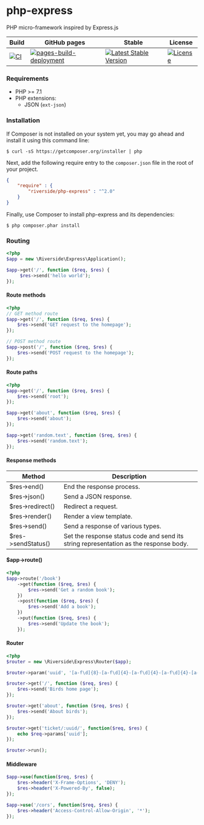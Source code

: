 # php-express
PHP micro-framework inspired by Express.js

| Build | GitHub pages | Stable | License |
| --- | --- | --- | --- |
| [![CI](https://github.com/riverside/php-express/actions/workflows/test.yml/badge.svg)](https://github.com/riverside/php-express/actions/workflows/test.yml) | [![pages-build-deployment](https://github.com/riverside/php-express/actions/workflows/pages/pages-build-deployment/badge.svg)](https://github.com/riverside/php-express/actions/workflows/pages/pages-build-deployment) | [![Latest Stable Version](https://poser.pugx.org/riverside/php-express/v/stable)](https://packagist.org/packages/riverside/php-express) | [![License](https://poser.pugx.org/riverside/php-express/license)](https://packagist.org/packages/riverside/php-express) |

### Requirements
- PHP >= 7.1
- PHP extensions:
  - JSON (`ext-json`)

### Installation
If Composer is not installed on your system yet, you may go ahead and install it using this command line:
```
$ curl -sS https://getcomposer.org/installer | php
```
Next, add the following require entry to the <code>composer.json</code> file in the root of your project.
```json
{
    "require" : {
        "riverside/php-express" : "^2.0"
    }
}
```
Finally, use Composer to install php-express and its dependencies:
```
$ php composer.phar install 
```
### Routing
```php
<?php
$app = new \Riverside\Express\Application();

$app->get('/', function ($req, $res) {
     $res->send('hello world');
});
```
#### Route methods
```php
<?php
// GET method route
$app->get('/', function ($req, $res) {
    $res->send('GET request to the homepage');
});

// POST method route
$app->post('/', function ($req, $res) {
    $res->send('POST request to the homepage');
});
```
#### Route paths
```php
<?php
$app->get('/', function ($req, $res) {
    $res->send('root');
});

$app->get('about', function ($req, $res) {
    $res->send('about');
});

$app->get('random.text', function ($req, $res) {
    $res->send('random.text');
});
```

#### Response methods
| Method             | Description                       |
| ------------------ | --------------------------------- |
| $res->end()        | End the response process.         |
| $res->json()       | Send a JSON response.             |
| $res->redirect()   | Redirect a request.               |
| $res->render()     | Render a view template.           |
| $res->send()       | Send a response of various types. |
| $res->sendStatus() | Set the response status code and send its string representation as the response body. |

#### $app->route()
```php
<?php
$app->route('/book')
    ->get(function ($req, $res) {
        $res->send('Get a random book');
    })
    ->post(function ($req, $res) {
        $res->send('Add a book');
    })
    ->put(function ($req, $res) {
        $res->send('Update the book');
    });
```

#### Router
```php
<?php
$router = new \Riverside\Express\Router($app);

$router->param('uuid', '[a-f\d]{8}-[a-f\d]{4}-[a-f\d]{4}-[a-f\d]{4}-[a-f\d]{12}');

$router->get('/', function ($req, $res) {
    $res->send('Birds home page');
});

$router->get('about', function ($req, $res) {
    $res->send('About birds');
});

$router->get('ticket/:uuid/', function($req, $res) {
    echo $req->params['uuid'];
});

$router->run();
```
#### Middleware
```php
$app->use(function($req, $res) {
    $res->header('X-Frame-Options', 'DENY');
    $res->header('X-Powered-By', false);
});

$app->use('/cors', function($req, $res) {
    $res->header('Access-Control-Allow-Origin', '*');
});
```